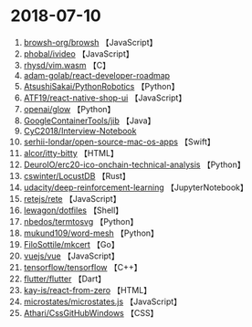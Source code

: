 # 2018-07-10

1. [browsh-org/browsh](https://github.com/browsh-org/browsh) 【JavaScript】
2. [phobal/ivideo](https://github.com/phobal/ivideo) 【JavaScript】
3. [rhysd/vim.wasm](https://github.com/rhysd/vim.wasm) 【C】
4. [adam-golab/react-developer-roadmap](https://github.com/adam-golab/react-developer-roadmap) 
5. [AtsushiSakai/PythonRobotics](https://github.com/AtsushiSakai/PythonRobotics) 【Python】
6. [ATF19/react-native-shop-ui](https://github.com/ATF19/react-native-shop-ui) 【JavaScript】
7. [openai/glow](https://github.com/openai/glow) 【Python】
8. [GoogleContainerTools/jib](https://github.com/GoogleContainerTools/jib) 【Java】
9. [CyC2018/Interview-Notebook](https://github.com/CyC2018/Interview-Notebook) 
10. [serhii-londar/open-source-mac-os-apps](https://github.com/serhii-londar/open-source-mac-os-apps) 【Swift】
11. [alcor/itty-bitty](https://github.com/alcor/itty-bitty) 【HTML】
12. [DeuroIO/erc20-ico-onchain-technical-analysis](https://github.com/DeuroIO/erc20-ico-onchain-technical-analysis) 【Python】
13. [cswinter/LocustDB](https://github.com/cswinter/LocustDB) 【Rust】
14. [udacity/deep-reinforcement-learning](https://github.com/udacity/deep-reinforcement-learning) 【JupyterNotebook】
15. [retejs/rete](https://github.com/retejs/rete) 【JavaScript】
16. [lewagon/dotfiles](https://github.com/lewagon/dotfiles) 【Shell】
17. [nbedos/termtosvg](https://github.com/nbedos/termtosvg) 【Python】
18. [mukund109/word-mesh](https://github.com/mukund109/word-mesh) 【Python】
19. [FiloSottile/mkcert](https://github.com/FiloSottile/mkcert) 【Go】
20. [vuejs/vue](https://github.com/vuejs/vue) 【JavaScript】
21. [tensorflow/tensorflow](https://github.com/tensorflow/tensorflow) 【C++】
22. [flutter/flutter](https://github.com/flutter/flutter) 【Dart】
23. [kay-is/react-from-zero](https://github.com/kay-is/react-from-zero) 【HTML】
24. [microstates/microstates.js](https://github.com/microstates/microstates.js) 【JavaScript】
25. [Athari/CssGitHubWindows](https://github.com/Athari/CssGitHubWindows) 【CSS】
